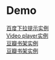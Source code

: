 # Demo

<a href="http://voidsky.cn/Demo/search/">百度下拉提示实例</a>
<br />
<a href="http://zero1five.gitee.io/lazyman/block/zero.html">Video player实例</a>
<br />
<a href="http://voidsky.cn/Demo/douban/">豆瓣书架实例</a>
<br />
<a href="http://voidsky.cn/Demo/Gs/" target="_blank">豆瓣书架实例</a>
